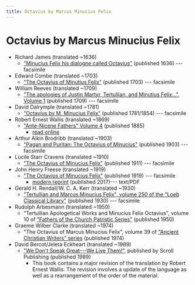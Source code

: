 ```yaml
---
title: Octavius by Marcus Minucius Felix
---
```


# Octavius by Marcus Minucius Felix

* Richard James (translated ~1636)
  * ["Minucius Felix his dialogne called Octavius"](https://books.google.com/books?id=REtnAAAAcAAJ) (published 1636) --- facsimile
* Edward Combe (translated ~1703)
  * ["The Octavius of Minutius Felix"](https://books.google.com/books?id=YhZlAAAAcAAJ) (published 1703) --- facsimile
* William Reeves (translated ~1709)
  * ["The apologies of Justin Martyr, Tertullian, and Minutius Felix...", Volume 1](https://archive.org/details/apologiesofjusti01reev) (published 1709) --- facsimile
* David Dalrymple (translated ~1781)
  * ["Octavius by M. Minucius Felix"](https://archive.org/details/octaviusadialog00feligoog) (published 1781/1854) --- facsimile
* Robert Ernest Wallis (translated ~1869)
  * ["Ante-Nicene Fathers" Volume 4](anf.html) (published 1885)
    * [read online](http://www.ccel.org/ccel/schaff/anf04.iv.i.html)
* Arthur Aikin Brodribb (translated ~1903)
  * ["Pagan and Puritan: The Octavius of Minucius"](https://archive.org/details/paganpuritanocta00minu) (published 1903) --- facsimile
* Lucile Starr Cravens (translated ~1910)
  * ["The Octavius of Minucius Felix"](https://archive.org/details/octaviusofminuci00crav) (published 1911) --- facsimile
* John Henry Freese (translated ~1919)
  * ["The Octavius of Minucius Felix"](https://archive.org/details/octaviusofminuci00minuiala) (published 1919) --- facsimile
    * [modern reprint](http://www.samizdat.qc.ca/cosmos/philo/PDFs/Octavius_EN_MF.pdf) (published 2017)--- text/PDF
* Gerald H. Rendall/W. C. A. Kerr (translated ~1930)
  * ["Tertullian and Marcus Minucius Felix", volume 250 of the "Loeb Classical Library"](https://archive.org/details/L250TertullianApologyMarcusMinuciusFelixDeSpectaculisOctavius) (published 1930) --- facsimile
* Rudolph Arbesmann (translated ~1950)
  * "Tertullian Apologetical Works and Minucius Felix Octavius", volume 10 of ["Fathers of the Church Patristic Series"](fathersofthechurch.html) (published 1950)
* Graeme Wilber Clarke (translated ~1974)
  * "The Octavius of Marcus Minucius Felix", volume 39 of ["Ancient Christian Writers" series](ancientchristianwriters.html) (published 1974)
* David Bercot/Jeleta Eckheart (translated ~1989)
  * ["We Don't Speak Great---We Live Them!"](https://books.google.com/books?id=SKxjMnUFmAoC), published by Scroll Publishing (published 1989)
    * This book contains a major revision of the translation by Robert Ernest Wallis. The revision involves a update of the language as well as a rearrangement of the order of the material.
